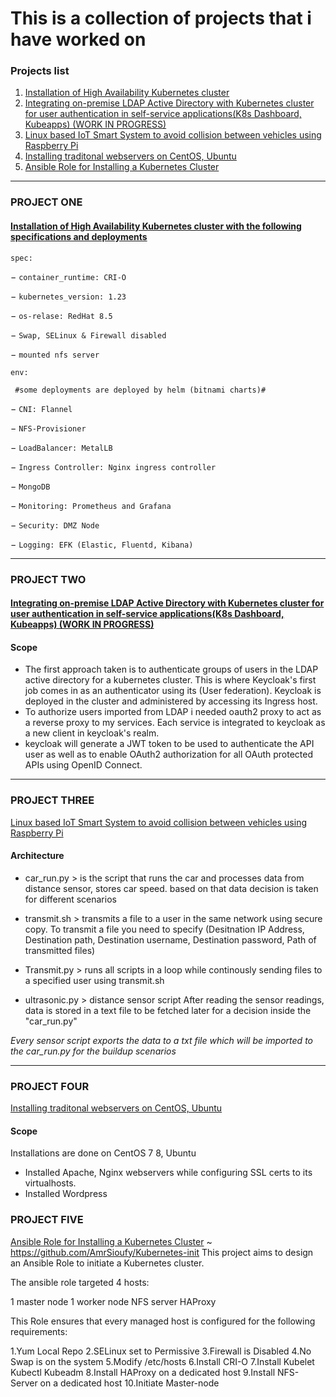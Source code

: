 # This is a collection of projects that i have worked on

### Projects list
1. [Installation of High Availability Kubernetes cluster](https://github.com/AmrSioufy/Projects/blob/main/HA-Kubernetes-Installation)
2. [Integrating on-premise LDAP Active Directory with Kubernetes cluster for user authentication in self-service applications(K8s Dashboard, Kubeapps) (WORK IN PROGRESS) ](https://github.com/AmrSioufy/Projects/blob/main/K8s%20LDAP%20integration%20using%20keycloak)
3. [Linux based IoT Smart System to avoid collision between vehicles using Raspberry Pi](https://github.com/AmrSioufy/Raspberry-Pi)
4. [Installing traditonal webservers on CentOS, Ubuntu ](https://github.com/AmrSioufy/Projects/blob/main/Web_Servers_on_different_distros)
5. [Ansible Role for Installing a Kubernetes Cluster](https://github.com/AmrSioufy/Kubernetes-init)
----------------------------------------------------------------------------------------------------------------------------------------------------------------------

### PROJECT ONE 
#### [Installation of High Availability Kubernetes cluster with the following specifications and deployments](https://github.com/AmrSioufy/Projects/blob/main/HA-Kubernetes-Installation) 

` spec: `

  &minus; `container_runtime: CRI-O `
  
  &minus; `kubernetes_version: 1.23`
  
  &minus; `os-relase: RedHat 8.5`
  
  &minus; `Swap, SELinux & Firewall disabled`
  
  &minus; `mounted nfs server`

`env:`

` #some deployments are deployed by helm (bitnami charts)#`

  &minus; `CNI: Flannel` 
  
  &minus; `NFS-Provisioner`
  
  &minus; `LoadBalancer: MetalLB `
  
  &minus; `Ingress Controller: Nginx ingress controller`
  
  &minus; `MongoDB`
  
  &minus; `Monitoring: Prometheus and Grafana`
  
  &minus; `Security: DMZ Node`
  
  &minus; `Logging: EFK (Elastic, Fluentd, Kibana) `
  
 ----------------------------------------------------------------------------------------------------------------------------------------------------------------------
 
### PROJECT TWO ###
#### [Integrating on-premise LDAP Active Directory with Kubernetes cluster for user authentication in self-service applications(K8s Dashboard, Kubeapps) (WORK IN PROGRESS) ](https://github.com/AmrSioufy/Projects/blob/main/K8s%20LDAP%20integration%20using%20keycloak) ####

#### Scope
- The first approach taken is to authenticate groups of users in the LDAP active directory for a kubernetes cluster. This is where Keycloak's first job comes in as an authenticator using its (User federation). Keycloak is deployed in the cluster and administered by accessing its Ingress host.
- To authorize users imported from LDAP i needed oauth2 proxy to act as a reverse proxy to my services. Each service is integrated to keycloak as a new client in keycloak's realm. 
- keycloak will generate a JWT token to be used to authenticate the API user as well as to enable OAuth2 authorization for all OAuth protected APIs using OpenID Connect.
----------------------------------------------------------------------------------------------------------------------------------------------------------------------
### PROJECT THREE ###
[Linux based IoT Smart System to avoid collision between vehicles using Raspberry Pi](https://github.com/AmrSioufy/Raspberry-Pi)
#### Architecture
- car_run.py > is the script that runs the car and processes data from distance sensor, stores car speed. based on that data decision is taken for different scenarios

- transmit.sh > transmits a file to a user in the same network using secure copy. 
To transmit a file you need to specify (Desitnation IP Address, Destination path, Destination username, Destination password, Path of transmitted files)

- Transmit.py > runs all scripts in a loop while continously sending files to a specified user using transmit.sh

- ultrasonic.py > distance sensor script
After reading the sensor readings, data is stored in a text file to be fetched later for a decision inside the "car_run.py"

*Every sensor script exports the data to a txt file which will be imported to the car_run.py for the buildup scenarios*

----------------------------------------------------------------------------------------------------------------------------------------------------------------------

### PROJECT FOUR ###
[Installing traditonal webservers on CentOS, Ubuntu ](https://github.com/AmrSioufy/Projects/blob/main/Web%20Servers%20on%20different%20distros)
#### Scope
Installations are done on CentOS 7 8, Ubuntu
- Installed Apache, Nginx webservers while configuring SSL certs to its virtualhosts.
- Installed Wordpress 


### PROJECT FIVE ###
[Ansible Role for Installing a Kubernetes Cluster](https://github.com/AmrSioufy/Kubernetes-init) ~ https://github.com/AmrSioufy/Kubernetes-init
This project aims to design an Ansible Role to initiate a Kubernetes cluster.

The ansible role targeted 4 hosts:

1 master node
1 worker node
NFS server
HAProxy

This Role ensures that every managed host is configured for the following requirements:

1.Yum Local Repo
2.SELinux set to Permissive
3.Firewall is Disabled
4.No Swap is on the system
5.Modify /etc/hosts
6.Install CRI-O
7.Install Kubelet Kubectl Kubeadm
8.Install HAProxy on a dedicated host
9.Install NFS-Server on a dedicated host
10.Initiate Master-node

